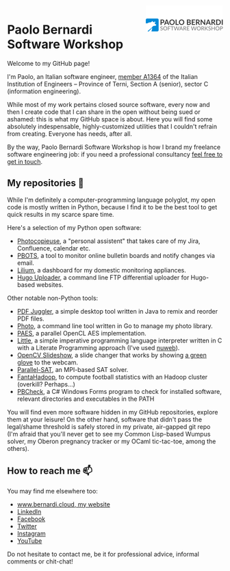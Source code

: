 <a href="https://www.bernardi.cloud/">
    <img src="https://raw.githubusercontent.com/pbswengineering/pbswengineering/master/.readme-files/logo-pbsw-github.png" alt="Paolo Bernardi Software Workshop logo" title="Paolo Bernardi Software Workshop" align="right" height="60" />
</a>

# Paolo Bernardi Software Workshop

Welcome to my GitHub page!

I'm Paolo, an Italian software engineer, [member A1364](https://www.ordingtr.it/author/brnpla82a16f457a/) of the Italian  Institution of Engineers – Province of Terni, Section A (senior), sector C (information engineering).

While most of my work pertains closed source software, every now and then I create code that I can share in the open without being sued or ashamed: this is what my GitHub space is about. Here you will find some absolutely indespensable, highly-customized utilities that I couldn't refrain from creating. Everyone has needs, after all.

By the way, Paolo Bernardi Software Workshop is how I brand my freelance software engineering job: if you need a professional consultancy <a href="https://www.bernardi.cloud/#call-to-action">feel free to get in touch</a>.

## My repositories 🔭

While I'm definitely a computer-programming language polyglot, my open code is mostly written in Python, because I find it to be the best tool to get quick results in my scarce spare time.

Here's a selection of my Python open software:
  * [Photocopieuse](https://github.com/bernarpa/photocopieuse), a "personal assistent" that takes care of my Jira, Confluence, calendar etc.
  * [PBOTS](https://github.com/bernarpa/pbots), a tool to monitor online bulletin boards and notify changes via email.
  * [Lilium](https://github.com/bernarpa/lilium), a dashboard for my domestic monitoring appliances.
  * [Hugo Uploader](https://github.com/bernarpa/hugo-uploader), a command line FTP differential uploader for Hugo-based websites.

Other notable non-Python tools:
  * [PDF Juggler](https://github.com/bernarpa/pdfjuggler), a simple desktop tool written in Java to remix and reorder PDF files.
  * [Photo](https://github.com/bernarpa/photo), a command line tool written in Go to manage my photo library.
  * [PAES](https://github.com/bernarpa/PAES), a parallel OpenCL AES implementation.
  * [Little](https://github.com/bernarpa/Little), a simple imperative programming language interpreter written in C with a Literate Programming approach (I've used [nuweb](http://nuweb.sourceforge.net/)).
  * [OpenCV Slideshow](https://github.com/bernarpa/OpenCV-slideshow), a slide changer that works by showing [a green glove](https://raw.githubusercontent.com/bernarpa/bernarpa/master/.readme-files/glove.jpg) to the webcam.
  * [Parallel-SAT](https://github.com/bernarpa/Parallel-SAT), an MPI-based SAT solver.
  * [FantaHadoop](https://github.com/bernarpa/FantaHadoop), to compute football statistics with an Hadoop cluster (overkill? Perhaps...)
  * [PBCheck](https://github.com/bernarpa/pbcheck), a C# Windows Forms program to check for installed software, relevant directories and executables in the PATH
  
You will find even more software hidden in my GitHub repositories, explore them at your leisure! On the other hand, software that didn't pass the legal/shame threshold is safely stored in my private, air-gapped git repo (I'm afraid that you'll never get to see my Common Lisp-based Wumpus solver, my Oberon pregnancy tracker or my OCaml tic-tac-toe, among the others).

## How to reach me 📫

You may find me elsewhere too:
  * [www.bernardi.cloud, my website](https://www.bernardi.cloud)
  * [LinkedIn](https://www.linkedin.com/company/pbswengineering/)
  * [Facebook](https://www.facebook.com/pbswengineering/)
  * [Twitter](https://twitter.com/pbswengineering)
  * [Instagram](https://www.instagram.com/paolo.bernardi/)
  * [YouTube](https://www.youtube.com/channel/UCXYY_D8Fy3jtn_l9oE4EVKw/)
  
Do not hesitate to contact me, be it for professional advice, informal comments or chit-chat!

<!--

### Hi there 👋

**bernarpa/bernarpa** is a ✨ _special_ ✨ repository because its `README.md` (this file) appears on your GitHub profile.

Here are some ideas to get you started:

- 🔭 I’m currently working on ...
- 🌱 I’m currently learning ...
- 👯 I’m looking to collaborate on ...
- 🤔 I’m looking for help with ...
- 💬 Ask me about ...
- 📫 How to reach me: ...
- 😄 Pronouns: ...
- ⚡ Fun fact: ...
-->
